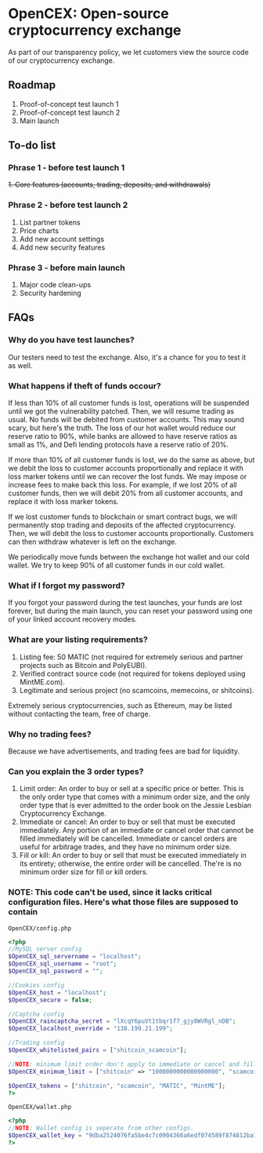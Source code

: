 # OpenCEX: Open-source cryptocurrency exchange

As part of our transparency policy, we let customers view the source code of our cryptocurrency exchange.

## Roadmap

1. Proof-of-concept test launch 1
2. Proof-of-concept test launch 2
3. Main launch

## To-do list

### Phrase 1 - before test launch 1
~~1. Core features (accounts, trading, deposits, and withdrawals)~~

### Phrase 2 - before test launch 2
1. List partner tokens
2. Price charts
3. Add new account settings
4. Add new security features

### Phrase 3 - before main launch
1. Major code clean-ups
2. Security hardening

## FAQs

### Why do you have test launches?
Our testers need to test the exchange. Also, it's a chance for you to test it as well.

### What happens if theft of funds occour?
If less than 10% of all customer funds is lost, operations will be suspended until we got the vulnerability patched. Then, we will resume trading as usual. No funds will be debited from customer accounts. This may sound scary, but here's the truth. The loss of our hot wallet would reduce our reserve ratio to 90%, while banks are allowed to have reserve ratios as small as 1%, and Defi lending protocols have a reserve ratio of 20%.

If more than 10% of all customer funds is lost, we do the same as above, but we debit the loss to customer accounts proportionally and replace it with loss marker tokens until we can recover the lost funds. We may impose or increase fees to make back this loss. For example, if we lost 20% of all customer funds, then we will debit 20% from all customer accounts, and replace it with loss marker tokens.

If we lost customer funds to blockchain or smart contract bugs, we will permanently stop trading and deposits of the affected cryptocurrency. Then, we will debit the loss to customer accounts proportionally. Customers can then withdraw whatever is left on the exchange.

We periodically move funds between the exchange hot wallet and our cold wallet. We try to keep 90% of all customer funds in our cold wallet.

### What if I forgot my password?
If you forgot your password during the test launches, your funds are lost forever, but during the main launch, you can reset your password using one of your linked account recovery modes.

### What are your listing requirements?
1. Listing fee: 50 MATIC (not required for extremely serious and partner projects such as Bitcoin and PolyEUBI).
2. Verified contract source code (not required for tokens deployed using MintME.com).
3. Legitimate and serious project (no scamcoins, memecoins, or shitcoins).

Extremely serious cryptocurrencies, such as Ethereum, may be listed without contacting the team, free of charge.

### Why no trading fees?
Because we have advertisements, and trading fees are bad for liquidity.

### Can you explain the 3 order types?
1. Limit order: An order to buy or sell at a specific price or better. This is the only order type that comes with a minimum order size, and the only order type that is ever admitted to the order book on the Jessie Lesbian Cryptocurrency Exchange.
2. Immediate or cancel: An order to buy or sell that must be executed immediately. Any portion of an immediate or cancel order that cannot be filled immediately will be cancelled. Immediate or cancel orders are useful for arbitrage trades, and they have no minimum order size.
3. Fill or kill: An order to buy or sell that must be executed immediately in its entirety; otherwise, the entire order will be cancelled. The're is no minimum order size for fill or kill orders.

### NOTE: This code can't be used, since it lacks critical configuration files. Here's what those files are supposed to contain

````OpenCEX/config.php````

````php
<?php
//MySQL server config
$OpenCEX_sql_servername = "localhost";
$OpenCEX_sql_username = "root";
$OpenCEX_sql_password = "";

//Cookies config
$OpenCEX_host = "localhost";
$OpenCEX_secure = false;

//Captcha config
$OpenCEX_raincaptcha_secret = "lXcqY6puVt1tbqr1f7_gjy8WVRgl_nDB";
$OpenCEX_localhost_override = "138.199.21.199";

//Trading config
$OpenCEX_whitelisted_pairs = ["shitcoin_scamcoin"];

//NOTE: minimum limit order don't apply to immediate or cancel and fill or kill orders.
$OpenCEX_minimum_limit = ["shitcoin" => "1000000000000000000", "scamcoin" => "1000000000000000000"];

$OpenCEX_tokens = ["shitcoin", "scamcoin", "MATIC", "MintME"];
?>

````

````OpenCEX/wallet.php````

````php
<?php
//NOTE: Wallet config is seperate from other configs.
$OpenCEX_wallet_key = "9dba2524076fa5be4c7c0904366a6edf074589f874812ba16e9b9df321df02a3";
?>
````
